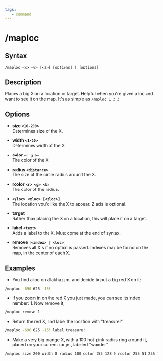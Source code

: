 ```yaml
---
tags:
   - command
---
```

# /maploc

## Syntax
<!--cmd-syntax-start-->
```eqcommand
/maploc <x> <y> [<z>] [options] | [options]
```
<!--cmd-syntax-end-->

## Description
<!--cmd-desc-start-->
Places a big X on a location or target. Helpful when you're given a loc and want to see it on the map. It's as simple as `/maploc 1 2 3`
<!--cmd-desc-end-->
## Options

* **size `<10-200>`**  
  Determines size of the X.

* **width `<1-10>`**  
  Determines width of the X.

* **color `<r g b>`**  
  The color of the X.

* **radius `<distance>`**  
  The size of the circle radius around the X.

* **rcolor `<r> <g> <b>`**  
  The color of the radius.

* **`<yloc> <xloc> [<zloc>]`**  
  The location you'd like the X to appear. Z axis is optional.

* **target**  
  Rather than placing the X on a location, this will place it on a target.

* **label `<text>`**  
  Adds a label to the X. Must come at the end of syntax.

* **remove `[<index> | <loc>]`**  
  Removes all X's if no option is passed. Indexes may be found on the map, in the center of each X.

## Examples

* You find a loc on allakhazam, and decide to put a big red X on it:
```bash
/maploc -690 625 -153
```
* If you zoom in on the red X you just made, you can see its index number: 1. Now remove it,
```bash
/maploc remove 1
```
* Return the red X, and label the location with "treasure!"
```bash
/maploc -690 625 -153 label treasure!
```
* Make a very big orange X, with a 100 hot-pink radius ring around it, placed on your current target, labeled "wander"
```bash
/maploc size 200 width 8 radius 100 color 255 128 0 rcolor 255 51 255 target label wander
```
